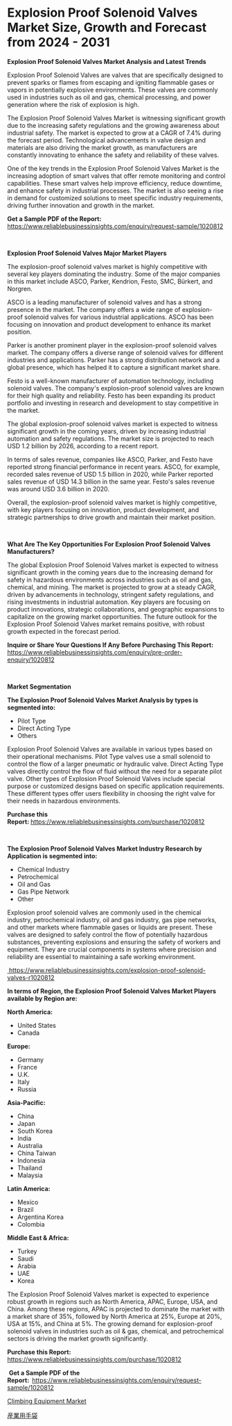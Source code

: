 <p><h1>Explosion Proof Solenoid Valves Market Size, Growth and Forecast from 2024 - 2031</h1></p><p><strong>Explosion Proof Solenoid Valves Market Analysis and Latest Trends</strong></p>
<p><p>Explosion Proof Solenoid Valves are valves that are specifically designed to prevent sparks or flames from escaping and igniting flammable gases or vapors in potentially explosive environments. These valves are commonly used in industries such as oil and gas, chemical processing, and power generation where the risk of explosion is high.</p><p>The Explosion Proof Solenoid Valves Market is witnessing significant growth due to the increasing safety regulations and the growing awareness about industrial safety. The market is expected to grow at a CAGR of 7.4% during the forecast period. Technological advancements in valve design and materials are also driving the market growth, as manufacturers are constantly innovating to enhance the safety and reliability of these valves.</p><p>One of the key trends in the Explosion Proof Solenoid Valves Market is the increasing adoption of smart valves that offer remote monitoring and control capabilities. These smart valves help improve efficiency, reduce downtime, and enhance safety in industrial processes. The market is also seeing a rise in demand for customized solutions to meet specific industry requirements, driving further innovation and growth in the market.</p></p>
<p><strong>Get a Sample PDF of the Report:&nbsp;</strong> <a href="https://www.reliablebusinessinsights.com/enquiry/request-sample/1020812">https://www.reliablebusinessinsights.com/enquiry/request-sample/1020812</a></p>
<p>&nbsp;</p>
<p><strong>Explosion Proof Solenoid Valves Major Market Players</strong></p>
<p><p>The explosion-proof solenoid valves market is highly competitive with several key players dominating the industry. Some of the major companies in this market include ASCO, Parker, Kendrion, Festo, SMC, Bürkert, and Norgren.</p><p>ASCO is a leading manufacturer of solenoid valves and has a strong presence in the market. The company offers a wide range of explosion-proof solenoid valves for various industrial applications. ASCO has been focusing on innovation and product development to enhance its market position.</p><p>Parker is another prominent player in the explosion-proof solenoid valves market. The company offers a diverse range of solenoid valves for different industries and applications. Parker has a strong distribution network and a global presence, which has helped it to capture a significant market share.</p><p>Festo is a well-known manufacturer of automation technology, including solenoid valves. The company's explosion-proof solenoid valves are known for their high quality and reliability. Festo has been expanding its product portfolio and investing in research and development to stay competitive in the market.</p><p>The global explosion-proof solenoid valves market is expected to witness significant growth in the coming years, driven by increasing industrial automation and safety regulations. The market size is projected to reach USD 1.2 billion by 2026, according to a recent report.</p><p>In terms of sales revenue, companies like ASCO, Parker, and Festo have reported strong financial performance in recent years. ASCO, for example, recorded sales revenue of USD 1.5 billion in 2020, while Parker reported sales revenue of USD 14.3 billion in the same year. Festo's sales revenue was around USD 3.6 billion in 2020.</p><p>Overall, the explosion-proof solenoid valves market is highly competitive, with key players focusing on innovation, product development, and strategic partnerships to drive growth and maintain their market position.</p></p>
<p>&nbsp;</p>
<p><strong>What Are The Key Opportunities For Explosion Proof Solenoid Valves Manufacturers?</strong></p>
<p><p>The global Explosion Proof Solenoid Valves market is expected to witness significant growth in the coming years due to the increasing demand for safety in hazardous environments across industries such as oil and gas, chemical, and mining. The market is projected to grow at a steady CAGR, driven by advancements in technology, stringent safety regulations, and rising investments in industrial automation. Key players are focusing on product innovations, strategic collaborations, and geographic expansions to capitalize on the growing market opportunities. The future outlook for the Explosion Proof Solenoid Valves market remains positive, with robust growth expected in the forecast period.</p></p>
<p><strong>Inquire or Share Your Questions If Any Before Purchasing This Report:</strong> <a href="https://www.reliablebusinessinsights.com/enquiry/pre-order-enquiry/1020812">https://www.reliablebusinessinsights.com/enquiry/pre-order-enquiry/1020812</a></p>
<p>&nbsp;</p>
<p><strong>Market Segmentation</strong></p>
<p><strong>The Explosion Proof Solenoid Valves Market Analysis by types is segmented into:</strong></p>
<p><ul><li>Pilot Type</li><li>Direct Acting Type</li><li>Others</li></ul></p>
<p><p>Explosion Proof Solenoid Valves are available in various types based on their operational mechanisms. Pilot Type valves use a small solenoid to control the flow of a larger pneumatic or hydraulic valve. Direct Acting Type valves directly control the flow of fluid without the need for a separate pilot valve. Other types of Explosion Proof Solenoid Valves include special purpose or customized designs based on specific application requirements. These different types offer users flexibility in choosing the right valve for their needs in hazardous environments.</p></p>
<p><strong>Purchase this Report:&nbsp;</strong><a href="https://www.reliablebusinessinsights.com/purchase/1020812">https://www.reliablebusinessinsights.com/purchase/1020812</a></p>
<p>&nbsp;</p>
<p><strong>The Explosion Proof Solenoid Valves Market Industry Research by Application is segmented into:</strong></p>
<p><ul><li>Chemical Industry</li><li>Petrochemical</li><li>Oil and Gas</li><li>Gas Pipe Network</li><li>Other</li></ul></p>
<p><p>Explosion proof solenoid valves are commonly used in the chemical industry, petrochemical industry, oil and gas industry, gas pipe networks, and other markets where flammable gases or liquids are present. These valves are designed to safely control the flow of potentially hazardous substances, preventing explosions and ensuring the safety of workers and equipment. They are crucial components in systems where precision and reliability are essential to maintaining a safe working environment.</p></p>
<p><a href="https://www.reliablebusinessinsights.com/explosion-proof-solenoid-valves-r1020812">&nbsp;https://www.reliablebusinessinsights.com/explosion-proof-solenoid-valves-r1020812</a></p>
<p><strong>In terms of Region, the Explosion Proof Solenoid Valves Market Players available by Region are:</strong></p>
<p>
    <p> <strong> North America: </strong>
        <ul>
            <li>United States</li>
            <li>Canada</li>
        </ul>
        </p> 
    <p> <strong> Europe: </strong>
        <ul>
            <li>Germany</li>
            <li>France</li>
            <li>U.K.</li>
            <li>Italy</li>
            <li>Russia</li>
        </ul>
        </p> 
    <p> <strong> Asia-Pacific: </strong>
        <ul>
            <li>China</li>
            <li>Japan</li>
            <li>South Korea</li>
            <li>India</li>
            <li>Australia</li>
            <li>China Taiwan</li>
            <li>Indonesia</li>
            <li>Thailand</li>
            <li>Malaysia</li>
        </ul>
        </p> 
    <p> <strong> Latin America: </strong>
        <ul>
            <li>Mexico</li>
            <li>Brazil</li>
            <li>Argentina Korea</li>
            <li>Colombia</li>
        </ul>
        </p> 
    <p> <strong> Middle East & Africa: </strong>
        <ul>
            <li>Turkey</li>
            <li>Saudi</li>
            <li>Arabia</li>
            <li>UAE</li>
            <li>Korea</li>
        </ul>
    </p>
    </p>
<p><p>The Explosion Proof Solenoid Valves market is expected to experience robust growth in regions such as North America, APAC, Europe, USA, and China. Among these regions, APAC is projected to dominate the market with a market share of 35%, followed by North America at 25%, Europe at 20%, USA at 15%, and China at 5%. The growing demand for explosion-proof solenoid valves in industries such as oil & gas, chemical, and petrochemical sectors is driving the market growth significantly.</p></p>
<p><strong>Purchase this Report: </strong><a href="https://www.reliablebusinessinsights.com/purchase/1020812">https://www.reliablebusinessinsights.com/purchase/1020812</a></p>
<p>&nbsp;<strong>Get a Sample PDF of the Report:&nbsp;&nbsp;</strong><a href="https://www.reliablebusinessinsights.com/enquiry/request-sample/1020812">https://www.reliablebusinessinsights.com/enquiry/request-sample/1020812</a></p>
<p><strong></strong></p>
<p><p><a href="https://view.publitas.com/reportprime-1/climbing-equipment-market-market-segmentation-geographical-regions-and-market-forcast-till-2031/">Climbing Equipment Market</a></p><p><a href="https://github.com/sghwr779811674/Market-Research-Report-List-3/blob/main/970749336885.md">産業用手袋</a></p></p>